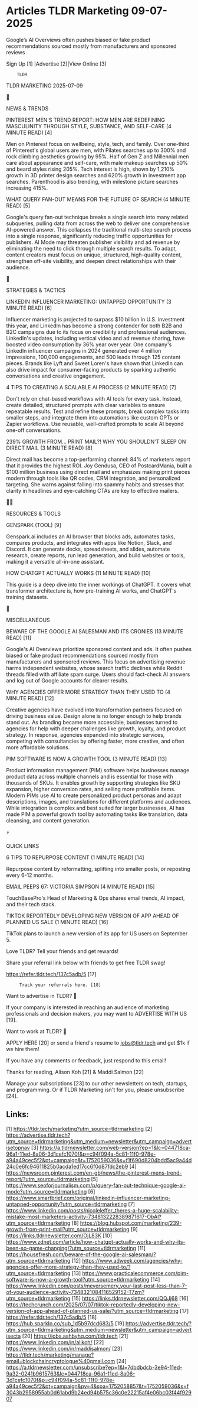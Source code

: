 # Articles TLDR Marketing 09-07-2025

Google’s AI Overviews often pushes biased or fake product
recommendations sourced mostly from manufacturers and sponsored
reviews ‌ ‌ ‌ ‌ ‌ ‌ ‌ ‌ ‌ ‌ ‌ ‌ ‌ ‌ ‌ ‌ ‌ ‌ ‌ ‌ ‌ ‌ ‌ ‌ ‌ ‌  ‌ ‌ ‌ ‌ ‌ ‌ ‌ ‌ ‌ ‌ ‌ ‌ ‌ ‌ ‌ ‌ ‌ ‌ ‌ ‌ ‌ ‌ ‌ ‌ ‌ ‌ 


 Sign Up [1] |Advertise [2]|View Online [3] 

		TLDR 

TLDR MARKETING 2025-07-09

📱 

NEWS & TRENDS

 PINTEREST MEN'S TREND REPORT: HOW MEN ARE REDEFINING MASCULINITY
THROUGH STYLE, SUBSTANCE, AND SELF-CARE (4 MINUTE READ) [4] 

 Men on Pinterest focus on wellbeing, style, tech, and family. Over
one-third of Pinterest's global users are men, with Pilates searches
up to 300% and rock climbing aesthetics growing by 95%. Half of Gen Z
and Millennial men care about appearance and self-care, with male
makeup searches up 50% and beard styles rising 205%. Tech interest is
high, shown by 1,210% growth in 3D printer design searches and 620%
growth in investment app searches. Parenthood is also trending, with
milestone picture searches increasing 415%. 

 WHAT QUERY FAN-OUT MEANS FOR THE FUTURE OF SEARCH (4 MINUTE READ) [5]


 Google's query fan-out technique breaks a single search into many
related subqueries, pulling data from across the web to deliver one
comprehensive AI-powered answer. This collapses the traditional
multi-step search process into a single response, significantly
reducing traffic opportunities for publishers. AI Mode may threaten
publisher visibility and ad revenue by eliminating the need to click
through multiple search results. To adapt, content creators must focus
on unique, structured, high-quality content, strengthen off-site
visibility, and deepen direct relationships with their audience. 

🚀 

STRATEGIES & TACTICS

 LINKEDIN INFLUENCER MARKETING: UNTAPPED OPPORTUNITY (3 MINUTE READ)
[6] 

 Influencer marketing is projected to surpass $10 billion in U.S.
investment this year, and LinkedIn has become a strong contender for
both B2B and B2C campaigns due to its focus on credibility and
professional audiences. LinkedIn's updates, including vertical video
and ad revenue sharing, have boosted video consumption by 36% year
over year. One company's LinkedIn influencer campaigns in 2024
generated over 4 million impressions, 100,000 engagements, and 500
leads through 125 content pieces. Brands like Lyft and Sweet Loren's
have shown that LinkedIn can also drive impact for consumer-facing
products by sparking authentic conversations and creative engagement. 

 4 TIPS TO CREATING A SCALABLE AI PROCESS (2 MINUTE READ) [7] 

 Don't rely on chat-based workflows with AI tools for every task.
Instead, create detailed, structured prompts with clear variables to
ensure repeatable results. Test and refine these prompts, break
complex tasks into smaller steps, and integrate them into automations
like custom GPTs or Zapier workflows. Use reusable, well-crafted
prompts to scale AI beyond one-off conversations. 

 239% GROWTH FROM... PRINT MAIL?! WHY YOU SHOULDN'T SLEEP ON DIRECT
MAIL (3 MINUTE READ) [8] 

 Direct mail has become a top-performing channel: 84% of marketers
report that it provides the highest ROI. Joy Gendusa, CEO of
PostcardMania, built a $100 million business using direct mail and
emphasizes making print pieces modern through tools like QR codes, CRM
integration, and personalized targeting. She warns against falling
into spammy habits and stresses that clarity in headlines and
eye-catching CTAs are key to effective mailers. 

🧑‍💻 

RESOURCES & TOOLS

 GENSPARK (TOOL) [9] 

 Genspark.ai includes an AI browser that blocks ads, automates tasks,
compares products, and integrates with apps like Notion, Slack, and
Discord. It can generate decks, spreadsheets, and slides, automate
research, create reports, run lead generation, and build websites or
tools, making it a versatile all-in-one assistant. 

 HOW CHATGPT ACTUALLY WORKS (11 MINUTE READ) [10] 

 This guide is a deep dive into the inner workings of ChatGPT. It
covers what transformer architecture is, how pre-training AI works,
and ChatGPT's training datasets. 

🎁 

MISCELLANEOUS

 BEWARE OF THE GOOGLE AI SALESMAN AND ITS CRONIES (13 MINUTE READ)
[11] 

 Google's AI Overviews prioritize sponsored content and ads. It often
pushes biased or fake product recommendations sourced mostly from
manufacturers and sponsored reviews. This focus on advertising revenue
harms independent websites, whose search traffic declines while Reddit
threads filled with affiliate spam surge. Users should fact-check AI
answers and log out of Google accounts for clearer results. 

 WHY AGENCIES OFFER MORE STRATEGY THAN THEY USED TO (4 MINUTE READ)
[12] 

 Creative agencies have evolved into transformation partners focused
on driving business value. Design alone is no longer enough to help
brands stand out. As branding became more accessible, businesses
turned to agencies for help with deeper challenges like growth,
loyalty, and product strategy. In response, agencies expanded into
strategic services, competing with consultancies by offering faster,
more creative, and often more affordable solutions. 

 PIM SOFTWARE IS NOW A GROWTH TOOL (3 MINUTE READ) [13] 

 Product information management (PIM) software helps businesses manage
product data across multiple channels and is essential for those with
thousands of SKUs. It enables growth by supporting strategies like SKU
expansion, higher conversion rates, and selling more profitable items.
Modern PIMs use AI to create personalized product personas and adapt
descriptions, images, and translations for different platforms and
audiences. While integration is complex and best suited for larger
businesses, AI has made PIM a powerful growth tool by automating tasks
like translation, data cleansing, and content generation. 

⚡ 

QUICK LINKS

 6 TIPS TO REPURPOSE CONTENT (1 MINUTE READ) [14] 

 Repurpose content by reformatting, splitting into smaller posts, or
reposting every 6-12 months. 

 EMAIL PEEPS 67: VICTORIA SIMPSON (4 MINUTE READ) [15] 

 TouchBasePro's Head of Marketing & Ops shares email trends, AI
impact, and their tech stack. 

 TIKTOK REPORTEDLY DEVELOPING NEW VERSION OF APP AHEAD OF PLANNED US
SALE (1 MINUTE READ) [16] 

 TikTok plans to launch a new version of its app for US users on
September 5. 

Love TLDR? Tell your friends and get rewards!

 Share your referral link below with friends to get free TLDR swag! 

 https://refer.tldr.tech/137c5adb/5 [17] 

		 Track your referrals here. [18] 

Want to advertise in TLDR? 📰

 If your company is interested in reaching an audience of marketing
professionals and decision makers, you may want to ADVERTISE WITH US
[19]. 

Want to work at TLDR? 💼

 APPLY HERE [20] or send a friend's resume to jobs@tldr.tech and get
$1k if we hire them! 

 If you have any comments or feedback, just respond to this email! 

Thanks for reading, 
Alison Koh [21] & Maddi Salmon [22] 

 Manage your subscriptions [23] to our other newsletters on tech,
startups, and programming. Or if TLDR Marketing isn't for you, please
unsubscribe [24]. 

 

Links:
------
[1] https://tldr.tech/marketing?utm_source=tldrmarketing
[2] https://advertise.tldr.tech?utm_source=tldrmarketing&utm_medium=newsletter&utm_campaign=advertisetopnav
[3] https://a.tldrnewsletter.com/web-version?ep=1&lc=044718ca-96a1-11ed-8a06-3d1cefc1070f&p=c94f094a-5c81-11f0-978e-a94a49cec5f2&pt=campaign&t=1752059036&s=f1f690d8204bdd5ac9a44d24c0e6fc94611825b0acda1ed17cc6f0d87fdc2eb9
[4] https://newsroom.pinterest.com/en-gb/news/the-pinterest-mens-trend-report/?utm_source=tldrmarketing
[5] https://www.seoforjournalism.com/p/query-fan-out-technique-google-ai-mode?utm_source=tldrmarketing
[6] https://www.smartbrief.com/original/linkedin-influencer-marketing-untapped-opportunity?utm_source=tldrmarketing
[7] https://www.linkedin.com/posts/nicoleleffer_theres-a-huge-scalability-mistake-most-marketers-activity-7348132228389871617-ObAl?utm_source=tldrmarketing
[8] https://blog.hubspot.com/marketing/239-growth-from-print-mail?utm_source=tldrmarketing
[9] https://links.tldrnewsletter.com/OjL83K
[10] https://www.zdnet.com/article/how-chatgpt-actually-works-and-why-its-been-so-game-changing/?utm_source=tldrmarketing
[11] https://housefresh.com/beware-of-the-google-ai-salesman/?utm_source=tldrmarketing
[12] https://www.adweek.com/agencies/why-agencies-offer-more-strategy-than-they-used-to/?utm_source=tldrmarketing
[13] https://www.practicalecommerce.com/pim-software-is-now-a-growth-tool?utm_source=tldrmarketing
[14] https://www.linkedin.com/posts/meyersemery_your-last-post-less-than-7-of-your-audience-activity-7348321084116529152-T7zm?utm_source=tldrmarketing
[15] https://links.tldrnewsletter.com/QQJj68
[16] https://techcrunch.com/2025/07/07/tiktok-reportedly-developing-new-version-of-app-ahead-of-planned-us-sale/?utm_source=tldrmarketing
[17] https://refer.tldr.tech/137c5adb/5
[18] https://hub.sparklp.co/sub_1d5b97dcd683/5
[19] https://advertise.tldr.tech/?utm_source=tldrmarketing&utm_medium=newsletter&utm_campaign=advertisecta
[20] https://jobs.ashbyhq.com/tldr.tech
[21] https://www.linkedin.com/in/alikoh/
[22] https://www.linkedin.com/in/maddisalmon/
[23] https://tldr.tech/marketing/manage?email=blockchaincryptologue%40gmail.com
[24] https://a.tldrnewsletter.com/unsubscribe?ep=1&l=7dbdbdcb-3e94-11ed-9a32-0241b9615763&lc=044718ca-96a1-11ed-8a06-3d1cefc1070f&p=c94f094a-5c81-11f0-978e-a94a49cec5f2&pt=campaign&pv=4&spa=1752058857&t=1752059036&s=f3043b2958955ab0d61abd9b24ed94b575c36c0e22215af4e06bc03f44f92907